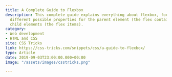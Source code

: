 ```yaml
---
title: A Complete Guide to Flexbox
description: This complete guide explains everything about flexbox, focusing on all the
  different possible properties for the parent element (the flex container) and the
  child elements (the flex items).
category:
- Web development
- HTML and CSS
site: CSS Tricks
link: https://css-tricks.com/snippets/css/a-guide-to-flexbox/
type: Article
date: 2019-09-03T23:00:00.000+00:00
image: "/assets/images/csstricks.png"

---
```

